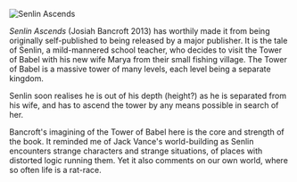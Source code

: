 ![Senlin Ascends](SenlinAscends.jpg)

*Senlin Ascends* (Josiah Bancroft 2013) has worthily made it from
being originally self-published to being released by a major publisher.
It is the tale of Senlin, a mild-mannered school teacher, who decides to
visit the Tower of Babel with his new wife Marya from their small
fishing village. The Tower of Babel is a massive tower of many levels,
each level being a separate kingdom.

Senlin soon realises he is out of his depth (height?) as he is separated
from his wife, and has to ascend the tower by any means possible in
search of her.

Bancroft's imagining of the Tower of Babel here is the core and strength of
the book. It reminded me of Jack Vance's world-building as Senlin encounters
strange characters and strange situations, of places with distorted logic
running them. Yet it also comments on our own world, where so often life
is a rat-race.
